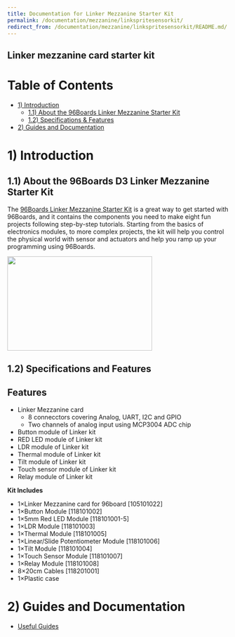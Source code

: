 ```yaml
---
title: Documentation for Linker Mezzanine Starter Kit
permalink: /documentation/mezzanine/linkspritesensorkit/
redirect_from: /documentation/mezzanine/linkspritesensorkit/README.md/
---
```

## Linker mezzanine card starter kit

# Table of Contents
- [1) Introduction](#1-introduction)
  - [1.1) About the 96Boards Linker Mezzanine Starter Kit](#11-about-the-96boards-linker-mezzanine-starter-kit)
  - [1.2) Specifications & Features](#12-specifications-and-features)
- [2) Guides and Documentation](#2-guides-and-documentation)

# 1) Introduction
## 1.1) About the 96Boards D3 Linker Mezzanine Starter Kit

The [96Boards Linker Mezzanine Starter Kit](https://www.96boards.org/product/linkspritesensorkit/) is a great way to get started with 96Boards, and it contains the components you need to make eight fun projects following step-by-step tutorials. Starting from the basics of electronics modules, to more complex projects, the kit will help you control the physical world with sensor and actuators and help you ramp up your programming using 96Boards.


<img src="https://www.96boards.org/product/mezzanine/linkspritesensorkit/images/LinkSprite_Front.jpg?raw=true" data-canonical-src="https://www.96boards.org/product/mezzanine/linkspritesensorkit/images/LinkSprite_Front.jpg?raw=true" width="330" height="215" />

## 1.2) Specifications and Features

## Features
- Linker Mezzanine card
  - 8 connecctors covering Analog, UART, I2C and GPIO
  - Two channels of analog input using MCP3004 ADC chip
- Button module of Linker kit
- RED LED module of Linker kit
- LDR module of Linker kit
- Thermal module of Linker kit
- Tilt module of Linker kit
- Touch sensor module of Linker kit
- Relay module of Linker kit

**Kit Includes**
- 1×Linker Mezzanine card for 96board [105101022]
- 1×Button Module [118101002]
- 1×5mm Red LED Module [118101001-5]
- 1×LDR Module [118101003]
- 1×Thermal Module [118101005]
- 1×Linear/Slide Potentiometer Module [118101006]
- 1×Tilt Module [118101004]
- 1×Touch Sensor Module [118101007]
- 1×Relay Module [118101008]
- 8×20cm Cables [118201001]
- 1×Plastic case

# 2) Guides and Documentation
  - [Useful Guides](guides/)
